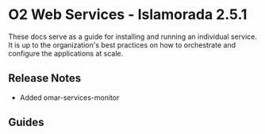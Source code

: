 # O2 Web Services - Islamorada 2.5.1

These docs serve as a guide for installing and running an individual service. It is up to the organization's best practices on how to orchestrate and configure the applications at scale.

## Release Notes

* Added omar-services-monitor

## Guides
